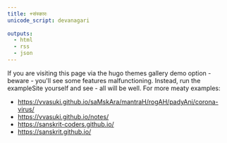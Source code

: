 ```yaml
---
title: +संस्कारः  
unicode_script: devanagari  
  
outputs:
  - html
  - rss
  - json
---
```


If you are visiting this page via the hugo themes gallery demo option - beware - you'll see some features malfunctioning. Instead, run the exampleSite yourself and see - all will be well. For more meaty examples: 



- https://vvasuki.github.io/saMskAra/mantraH/rogAH/padyAni/corona-virus/
- https://vvasuki.github.io/notes/
- https://sanskrit-coders.github.io/
- https://sanskrit.github.io/

